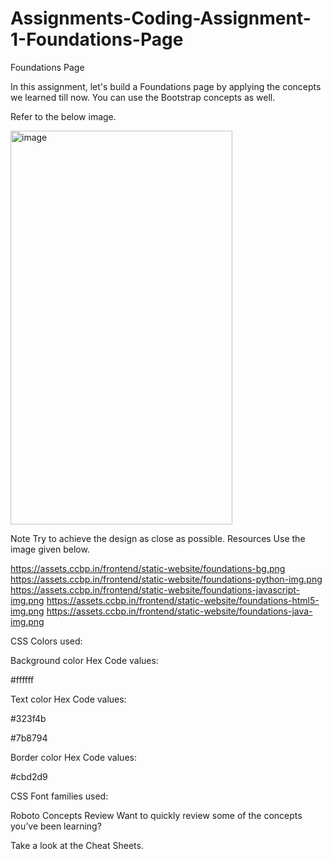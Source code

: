 # Assignments-Coding-Assignment-1-Foundations-Page

Foundations Page

In this assignment, let's build a Foundations page by applying the concepts we learned till now. You can use the Bootstrap concepts as well.

Refer to the below image.

<img width="355" height="630" alt="image" src="https://github.com/user-attachments/assets/bdbd0a32-7ddb-403b-bf4d-dd813e1bbf16" />


Note
Try to achieve the design as close as possible.
Resources
Use the image given below.


https://assets.ccbp.in/frontend/static-website/foundations-bg.png
https://assets.ccbp.in/frontend/static-website/foundations-python-img.png
https://assets.ccbp.in/frontend/static-website/foundations-javascript-img.png
https://assets.ccbp.in/frontend/static-website/foundations-html5-img.png
https://assets.ccbp.in/frontend/static-website/foundations-java-img.png

CSS Colors used:

Background color Hex Code values:

#ffffff

Text color Hex Code values:

#323f4b

#7b8794

Border color Hex Code values:

#cbd2d9

CSS Font families used:

Roboto
Concepts Review
Want to quickly review some of the concepts you’ve been learning?

Take a look at the Cheat Sheets.
